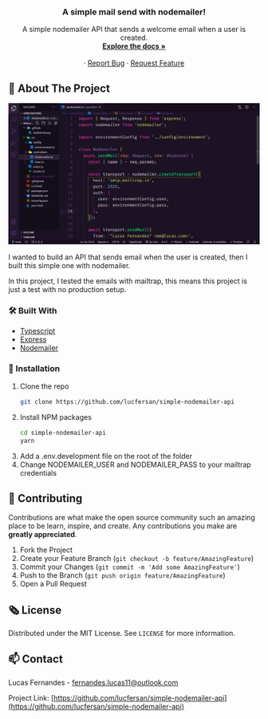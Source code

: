 <p align="center">
  <h3 align="center">A simple mail send with nodemailer!</h3>

  <p align="center">
    A simple nodemailer API that sends a welcome email when a user is created.
    <br />
    <a href="https://github.com/lucfersan/simple-nodemailer-api"><strong>Explore the docs »</strong></a>
    <br />
    <br />
    ·
    <a href="https://github.com/lucfersan/simple-nodemailer-api/issues">Report Bug</a>
    ·
    <a href="https://github.com/lucfersan/simple-nodemailer-api/issues">Request Feature</a>
  </p>
</p>

## 📙 About The Project

![Mailsend Nodemailer](.github/mailsend.png)

I wanted to build an API that sends email when the user is created, then I built this simple one with nodemailer.

In this project, I tested the emails with mailtrap, this means this project is just a test with no production setup.

### 🛠️ Built With

- [Typescript](https://www.typescriptlang.org/)
- [Express](https://www.npmjs.com/package/express)
- [Nodemailer](https://nodemailer.com/about/)

### 🚀 Installation

1. Clone the repo
   ```sh
   git clone https://github.com/lucfersan/simple-nodemailer-api
   ```
2. Install NPM packages
   ```sh
   cd simple-nodemailer-api
   yarn
   ```
3. Add a .env.development file on the root of the folder
4. Change NODEMAILER_USER and NODEMAILER_PASS to your mailtrap credentials

## 🤝 Contributing

Contributions are what make the open source community such an amazing place to be learn, inspire, and create. Any contributions you make are **greatly appreciated**.

1. Fork the Project
2. Create your Feature Branch (`git checkout -b feature/AmazingFeature`)
3. Commit your Changes (`git commit -m 'Add some AmazingFeature'`)
4. Push to the Branch (`git push origin feature/AmazingFeature`)
5. Open a Pull Request

## 🗞️ License

Distributed under the MIT License. See `LICENSE` for more information.

## 📫 Contact

Lucas Fernandes - fernandes.lucas11@outlook.com

Project Link: [https://github.com/lucfersan/simple-nodemailer-api](https://github.com/lucfersan/simple-nodemailer-api)

